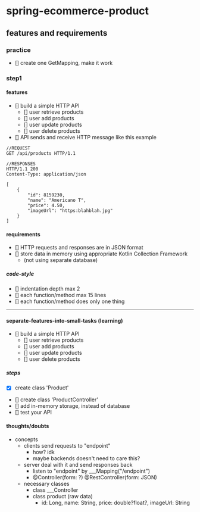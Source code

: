 # spring-ecommerce-product

## features and requirements

### practice

- [] create one GetMappin[]()g, make it work


### step1

#### features
- [] build a simple HTTP API 
  - [] user retrieve products
  - [] user add products
  - [] user update products
  - [] user delete products
- [] API sends and receive HTTP message like this example
```
//REQUEST
GET /api/products HTTP/1.1

//RESPONSES
HTTP/1.1 200
Content-Type: application/json

[
    {
        "id": 8159230,
        "name": "Americano T",
        "price": 4.50,
        "imageUrl": "https:blahblah.jpg"
    }
]

```
#### requirements
- [] HTTP requests and responses are in JSON format
- [] store data in memory using appropriate Kotlin Collection Framework
  - (not using separate database)
##### code-style
- [] indentation depth max 2
- [] each function/method max 15 lines
- [] each function/method does only one thing
---
#### separate-features-into-small-tasks (learning)
- [] build a simple HTTP API
  - [] user retrieve products
  - [] user add products
  - [] user update products
  - [] user delete products
##### steps
- [x] create class 'Product'
- [] create class 'ProductController'
- [] add in-memory storage, instead of database 
- [] test your API
#### thoughts/doubts
- concepts
  - clients send requests to "endpoint"
    - how? idk
    - maybe backends doesn't need to care this?
  - server deal with it and send responses back
    - listen to "endpoint" by ___Mapping("/endpoint")
    - @Controller(form: ?) @RestController(form: JSON)
  - necessary classes
    - class ___Controller
    - class product (raw data)
      - id: Long, name: String, price: double?float?, imageUrl: String
